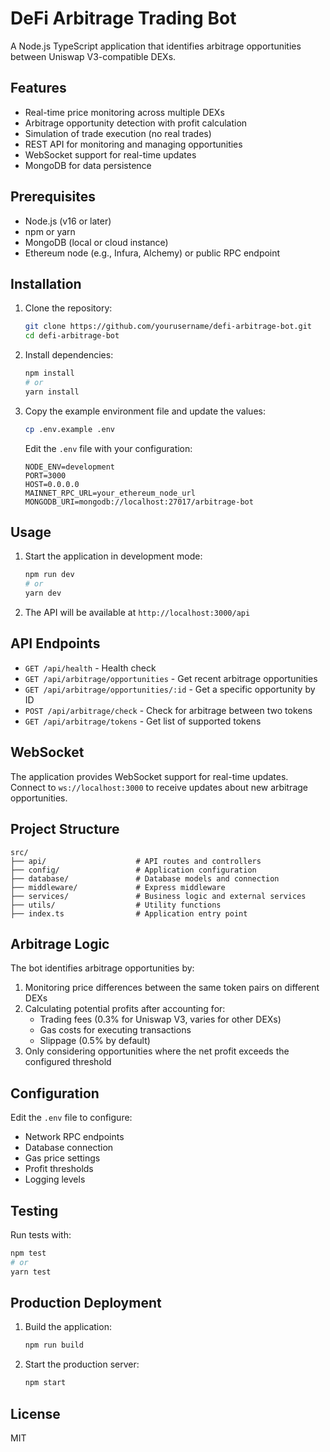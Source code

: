# DeFi Arbitrage Trading Bot

A Node.js TypeScript application that identifies arbitrage opportunities between Uniswap V3-compatible DEXs.

## Features

- Real-time price monitoring across multiple DEXs
- Arbitrage opportunity detection with profit calculation
- Simulation of trade execution (no real trades)
- REST API for monitoring and managing opportunities
- WebSocket support for real-time updates
- MongoDB for data persistence

## Prerequisites

- Node.js (v16 or later)
- npm or yarn
- MongoDB (local or cloud instance)
- Ethereum node (e.g., Infura, Alchemy) or public RPC endpoint

## Installation

1. Clone the repository:
   ```bash
   git clone https://github.com/yourusername/defi-arbitrage-bot.git
   cd defi-arbitrage-bot
   ```

2. Install dependencies:
   ```bash
   npm install
   # or
   yarn install
   ```

3. Copy the example environment file and update the values:
   ```bash
   cp .env.example .env
   ```
   Edit the `.env` file with your configuration:
   ```
   NODE_ENV=development
   PORT=3000
   HOST=0.0.0.0
   MAINNET_RPC_URL=your_ethereum_node_url
   MONGODB_URI=mongodb://localhost:27017/arbitrage-bot
   ```

## Usage

1. Start the application in development mode:
   ```bash
   npm run dev
   # or
   yarn dev
   ```

2. The API will be available at `http://localhost:3000/api`

## API Endpoints

- `GET /api/health` - Health check
- `GET /api/arbitrage/opportunities` - Get recent arbitrage opportunities
- `GET /api/arbitrage/opportunities/:id` - Get a specific opportunity by ID
- `POST /api/arbitrage/check` - Check for arbitrage between two tokens
- `GET /api/arbitrage/tokens` - Get list of supported tokens

## WebSocket

The application provides WebSocket support for real-time updates. Connect to `ws://localhost:3000` to receive updates about new arbitrage opportunities.

## Project Structure

```
src/
├── api/                    # API routes and controllers
├── config/                 # Application configuration
├── database/               # Database models and connection
├── middleware/             # Express middleware
├── services/               # Business logic and external services
├── utils/                  # Utility functions
├── index.ts                # Application entry point
```

## Arbitrage Logic

The bot identifies arbitrage opportunities by:
1. Monitoring price differences between the same token pairs on different DEXs
2. Calculating potential profits after accounting for:
   - Trading fees (0.3% for Uniswap V3, varies for other DEXs)
   - Gas costs for executing transactions
   - Slippage (0.5% by default)
3. Only considering opportunities where the net profit exceeds the configured threshold

## Configuration

Edit the `.env` file to configure:
- Network RPC endpoints
- Database connection
- Gas price settings
- Profit thresholds
- Logging levels

## Testing

Run tests with:
```bash
npm test
# or
yarn test
```

## Production Deployment

1. Build the application:
   ```bash
   npm run build
   ```

2. Start the production server:
   ```bash
   npm start
   ```

## License

MIT
